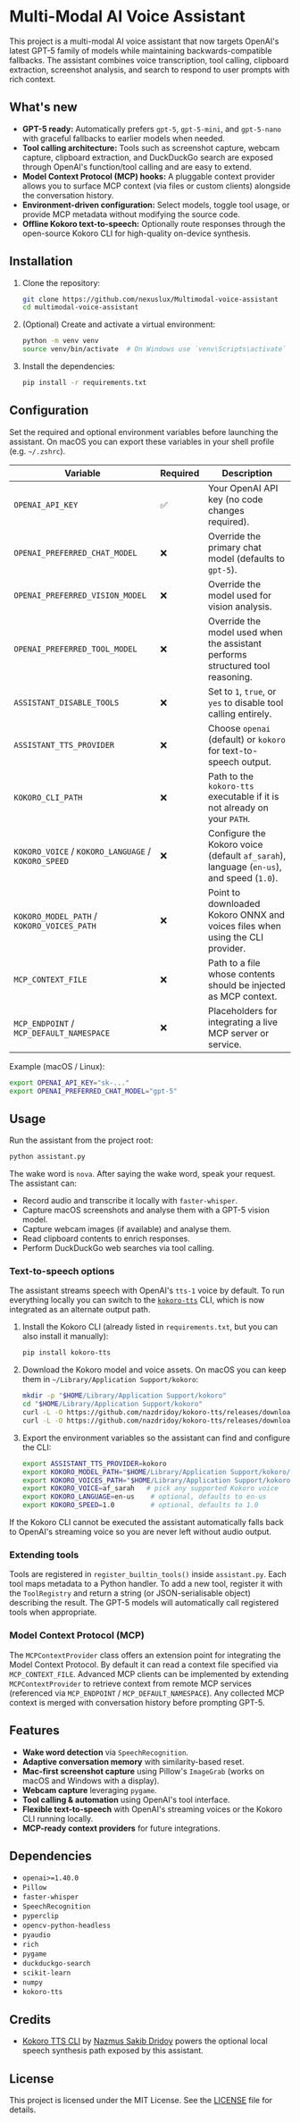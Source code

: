 # Multi-Modal AI Voice Assistant

This project is a multi-modal AI voice assistant that now targets OpenAI's latest GPT-5 family of models while maintaining
backwards-compatible fallbacks. The assistant combines voice transcription, tool calling, clipboard extraction, screenshot
analysis, and search to respond to user prompts with rich context.

## What's new

- **GPT-5 ready:** Automatically prefers `gpt-5`, `gpt-5-mini`, and `gpt-5-nano` with graceful fallbacks to earlier models when
  needed.
- **Tool calling architecture:** Tools such as screenshot capture, webcam capture, clipboard extraction, and DuckDuckGo search
  are exposed through OpenAI's function/tool calling and are easy to extend.
- **Model Context Protocol (MCP) hooks:** A pluggable context provider allows you to surface MCP context (via files or custom
  clients) alongside the conversation history.
- **Environment-driven configuration:** Select models, toggle tool usage, or provide MCP metadata without modifying the source
  code.
- **Offline Kokoro text-to-speech:** Optionally route responses through the open-source Kokoro CLI for high-quality on-device
  synthesis.

## Installation

1. Clone the repository:
    ```bash
    git clone https://github.com/nexuslux/Multimodal-voice-assistant
    cd multimodal-voice-assistant
    ```

2. (Optional) Create and activate a virtual environment:
    ```bash
    python -m venv venv
    source venv/bin/activate  # On Windows use `venv\Scripts\activate`
    ```

3. Install the dependencies:
    ```bash
    pip install -r requirements.txt
    ```

## Configuration

Set the required and optional environment variables before launching the assistant. On macOS you can export these variables in
your shell profile (e.g. `~/.zshrc`).

| Variable | Required | Description |
| --- | --- | --- |
| `OPENAI_API_KEY` | ✅ | Your OpenAI API key (no code changes required). |
| `OPENAI_PREFERRED_CHAT_MODEL` | ❌ | Override the primary chat model (defaults to `gpt-5`). |
| `OPENAI_PREFERRED_VISION_MODEL` | ❌ | Override the model used for vision analysis. |
| `OPENAI_PREFERRED_TOOL_MODEL` | ❌ | Override the model used when the assistant performs structured tool reasoning. |
| `ASSISTANT_DISABLE_TOOLS` | ❌ | Set to `1`, `true`, or `yes` to disable tool calling entirely. |
| `ASSISTANT_TTS_PROVIDER` | ❌ | Choose `openai` (default) or `kokoro` for text-to-speech output. |
| `KOKORO_CLI_PATH` | ❌ | Path to the `kokoro-tts` executable if it is not already on your `PATH`. |
| `KOKORO_VOICE` / `KOKORO_LANGUAGE` / `KOKORO_SPEED` | ❌ | Configure the Kokoro voice (default `af_sarah`), language (`en-us`), and speed (`1.0`). |
| `KOKORO_MODEL_PATH` / `KOKORO_VOICES_PATH` | ❌ | Point to downloaded Kokoro ONNX and voices files when using the CLI provider. |
| `MCP_CONTEXT_FILE` | ❌ | Path to a file whose contents should be injected as MCP context. |
| `MCP_ENDPOINT` / `MCP_DEFAULT_NAMESPACE` | ❌ | Placeholders for integrating a live MCP server or service. |

Example (macOS / Linux):
```bash
export OPENAI_API_KEY="sk-..."
export OPENAI_PREFERRED_CHAT_MODEL="gpt-5"
```

## Usage

Run the assistant from the project root:
```bash
python assistant.py
```
The wake word is `nova`. After saying the wake word, speak your request. The assistant can:

- Record audio and transcribe it locally with `faster-whisper`.
- Capture macOS screenshots and analyse them with a GPT-5 vision model.
- Capture webcam images (if available) and analyse them.
- Read clipboard contents to enrich responses.
- Perform DuckDuckGo web searches via tool calling.

### Text-to-speech options

The assistant streams speech with OpenAI's `tts-1` voice by default. To run everything locally you can switch to the
[`kokoro-tts`](https://github.com/nazdridoy/kokoro-tts) CLI, which is now integrated as an alternate output path.

1. Install the Kokoro CLI (already listed in `requirements.txt`, but you can also install it manually):
   ```bash
   pip install kokoro-tts
   ```
2. Download the Kokoro model and voice assets. On macOS you can keep them in `~/Library/Application Support/kokoro`:
   ```bash
   mkdir -p "$HOME/Library/Application Support/kokoro"
   cd "$HOME/Library/Application Support/kokoro"
   curl -L -O https://github.com/nazdridoy/kokoro-tts/releases/download/v1.0.0/kokoro-v1.0.onnx
   curl -L -O https://github.com/nazdridoy/kokoro-tts/releases/download/v1.0.0/voices-v1.0.bin
   ```
3. Export the environment variables so the assistant can find and configure the CLI:
   ```bash
   export ASSISTANT_TTS_PROVIDER=kokoro
   export KOKORO_MODEL_PATH="$HOME/Library/Application Support/kokoro/kokoro-v1.0.onnx"
   export KOKORO_VOICES_PATH="$HOME/Library/Application Support/kokoro/voices-v1.0.bin"
   export KOKORO_VOICE=af_sarah   # pick any supported Kokoro voice
   export KOKORO_LANGUAGE=en-us    # optional, defaults to en-us
   export KOKORO_SPEED=1.0         # optional, defaults to 1.0
   ```

If the Kokoro CLI cannot be executed the assistant automatically falls back to OpenAI's streaming voice so you are never left
without audio output.

### Extending tools

Tools are registered in `register_builtin_tools()` inside `assistant.py`. Each tool maps metadata to a Python handler. To add a
new tool, register it with the `ToolRegistry` and return a string (or JSON-serialisable object) describing the result. The GPT-5
models will automatically call registered tools when appropriate.

### Model Context Protocol (MCP)

The `MCPContextProvider` class offers an extension point for integrating the Model Context Protocol. By default it can read a
context file specified via `MCP_CONTEXT_FILE`. Advanced MCP clients can be implemented by extending `MCPContextProvider` to
retrieve context from remote MCP services (referenced via `MCP_ENDPOINT` / `MCP_DEFAULT_NAMESPACE`). Any collected MCP context is
merged with conversation history before prompting GPT-5.

## Features

- **Wake word detection** via `SpeechRecognition`.
- **Adaptive conversation memory** with similarity-based reset.
- **Mac-first screenshot capture** using Pillow's `ImageGrab` (works on macOS and Windows with a display).
- **Webcam capture** leveraging `pygame`.
- **Tool calling & automation** using OpenAI's tool interface.
- **Flexible text-to-speech** with OpenAI's streaming voices or the Kokoro CLI running locally.
- **MCP-ready context providers** for future integrations.

## Dependencies

- `openai>=1.40.0`
- `Pillow`
- `faster-whisper`
- `SpeechRecognition`
- `pyperclip`
- `opencv-python-headless`
- `pyaudio`
- `rich`
- `pygame`
- `duckduckgo-search`
- `scikit-learn`
- `numpy`
- `kokoro-tts`

## Credits

- [Kokoro TTS CLI](https://github.com/nazdridoy/kokoro-tts) by [Nazmus Sakib Dridoy](https://github.com/nazdridoy) powers the optional local speech synthesis path exposed by this assistant.

## License

This project is licensed under the MIT License. See the [LICENSE](LICENSE) file for details.
